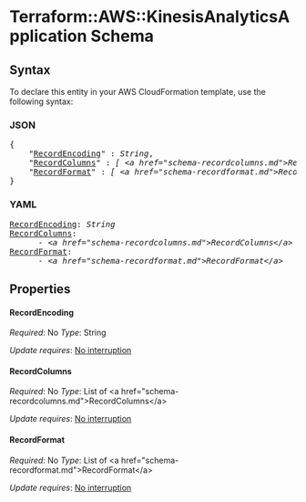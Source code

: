 # Terraform::AWS::KinesisAnalyticsApplication Schema

## Syntax

To declare this entity in your AWS CloudFormation template, use the following syntax:

### JSON

<pre>
{
    "<a href="#recordencoding" title="RecordEncoding">RecordEncoding</a>" : <i>String</i>,
    "<a href="#recordcolumns" title="RecordColumns">RecordColumns</a>" : <i>[ &lt;a href=&#34;schema-recordcolumns.md&#34;&gt;RecordColumns&lt;/a&gt;, ... ]</i>,
    "<a href="#recordformat" title="RecordFormat">RecordFormat</a>" : <i>[ &lt;a href=&#34;schema-recordformat.md&#34;&gt;RecordFormat&lt;/a&gt;, ... ]</i>
}
</pre>

### YAML

<pre>
<a href="#recordencoding" title="RecordEncoding">RecordEncoding</a>: <i>String</i>
<a href="#recordcolumns" title="RecordColumns">RecordColumns</a>: <i>
      - &lt;a href=&#34;schema-recordcolumns.md&#34;&gt;RecordColumns&lt;/a&gt;</i>
<a href="#recordformat" title="RecordFormat">RecordFormat</a>: <i>
      - &lt;a href=&#34;schema-recordformat.md&#34;&gt;RecordFormat&lt;/a&gt;</i>
</pre>

## Properties

#### RecordEncoding

_Required_: No
_Type_: String

_Update requires_: [No interruption](https://docs.aws.amazon.com/AWSCloudFormation/latest/UserGuide/using-cfn-updating-stacks-update-behaviors.html#update-no-interrupt)

#### RecordColumns

_Required_: No
_Type_: List of &lt;a href=&#34;schema-recordcolumns.md&#34;&gt;RecordColumns&lt;/a&gt;

_Update requires_: [No interruption](https://docs.aws.amazon.com/AWSCloudFormation/latest/UserGuide/using-cfn-updating-stacks-update-behaviors.html#update-no-interrupt)

#### RecordFormat

_Required_: No
_Type_: List of &lt;a href=&#34;schema-recordformat.md&#34;&gt;RecordFormat&lt;/a&gt;

_Update requires_: [No interruption](https://docs.aws.amazon.com/AWSCloudFormation/latest/UserGuide/using-cfn-updating-stacks-update-behaviors.html#update-no-interrupt)

